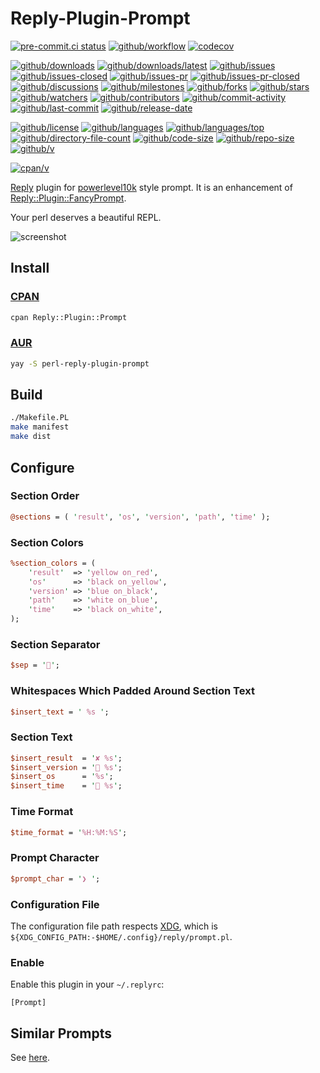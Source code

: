 # Reply-Plugin-Prompt

[![pre-commit.ci status](https://results.pre-commit.ci/badge/github/Freed-Wu/Reply-Plugin-Prompt/main.svg)](https://results.pre-commit.ci/latest/github/Freed-Wu/Reply-Plugin-Prompt/main)
[![github/workflow](https://github.com/Freed-Wu/Reply-Plugin-Prompt/actions/workflows/main.yml/badge.svg)](https://github.com/Freed-Wu/Reply-Plugin-Prompt/actions)
[![codecov](https://codecov.io/gh/Freed-Wu/Reply-Plugin-Prompt/branch/main/graph/badge.svg)](https://codecov.io/gh/Freed-Wu/Reply-Plugin-Prompt)

[![github/downloads](https://shields.io/github/downloads/Freed-Wu/Reply-Plugin-Prompt/total)](https://github.com/Freed-Wu/Reply-Plugin-Prompt/releases)
[![github/downloads/latest](https://shields.io/github/downloads/Freed-Wu/Reply-Plugin-Prompt/latest/total)](https://github.com/Freed-Wu/Reply-Plugin-Prompt/releases/latest)
[![github/issues](https://shields.io/github/issues/Freed-Wu/Reply-Plugin-Prompt)](https://github.com/Freed-Wu/Reply-Plugin-Prompt/issues)
[![github/issues-closed](https://shields.io/github/issues-closed/Freed-Wu/Reply-Plugin-Prompt)](https://github.com/Freed-Wu/Reply-Plugin-Prompt/issues?q=is%3Aissue+is%3Aclosed)
[![github/issues-pr](https://shields.io/github/issues-pr/Freed-Wu/Reply-Plugin-Prompt)](https://github.com/Freed-Wu/Reply-Plugin-Prompt/pulls)
[![github/issues-pr-closed](https://shields.io/github/issues-pr-closed/Freed-Wu/Reply-Plugin-Prompt)](https://github.com/Freed-Wu/Reply-Plugin-Prompt/pulls?q=is%3Apr+is%3Aclosed)
[![github/discussions](https://shields.io/github/discussions/Freed-Wu/Reply-Plugin-Prompt)](https://github.com/Freed-Wu/Reply-Plugin-Prompt/discussions)
[![github/milestones](https://shields.io/github/milestones/all/Freed-Wu/Reply-Plugin-Prompt)](https://github.com/Freed-Wu/Reply-Plugin-Prompt/milestones)
[![github/forks](https://shields.io/github/forks/Freed-Wu/Reply-Plugin-Prompt)](https://github.com/Freed-Wu/Reply-Plugin-Prompt/network/members)
[![github/stars](https://shields.io/github/stars/Freed-Wu/Reply-Plugin-Prompt)](https://github.com/Freed-Wu/Reply-Plugin-Prompt/stargazers)
[![github/watchers](https://shields.io/github/watchers/Freed-Wu/Reply-Plugin-Prompt)](https://github.com/Freed-Wu/Reply-Plugin-Prompt/watchers)
[![github/contributors](https://shields.io/github/contributors/Freed-Wu/Reply-Plugin-Prompt)](https://github.com/Freed-Wu/Reply-Plugin-Prompt/graphs/contributors)
[![github/commit-activity](https://shields.io/github/commit-activity/w/Freed-Wu/Reply-Plugin-Prompt)](https://github.com/Freed-Wu/Reply-Plugin-Prompt/graphs/commit-activity)
[![github/last-commit](https://shields.io/github/last-commit/Freed-Wu/Reply-Plugin-Prompt)](https://github.com/Freed-Wu/Reply-Plugin-Prompt/commits)
[![github/release-date](https://shields.io/github/release-date/Freed-Wu/Reply-Plugin-Prompt)](https://github.com/Freed-Wu/Reply-Plugin-Prompt/releases/latest)

[![github/license](https://shields.io/github/license/Freed-Wu/Reply-Plugin-Prompt)](https://github.com/Freed-Wu/Reply-Plugin-Prompt/blob/main/LICENSE)
[![github/languages](https://shields.io/github/languages/count/Freed-Wu/Reply-Plugin-Prompt)](https://github.com/Freed-Wu/Reply-Plugin-Prompt)
[![github/languages/top](https://shields.io/github/languages/top/Freed-Wu/Reply-Plugin-Prompt)](https://github.com/Freed-Wu/Reply-Plugin-Prompt)
[![github/directory-file-count](https://shields.io/github/directory-file-count/Freed-Wu/Reply-Plugin-Prompt)](https://github.com/Freed-Wu/Reply-Plugin-Prompt)
[![github/code-size](https://shields.io/github/languages/code-size/Freed-Wu/Reply-Plugin-Prompt)](https://github.com/Freed-Wu/Reply-Plugin-Prompt)
[![github/repo-size](https://shields.io/github/repo-size/Freed-Wu/Reply-Plugin-Prompt)](https://github.com/Freed-Wu/Reply-Plugin-Prompt)
[![github/v](https://shields.io/github/v/release/Freed-Wu/Reply-Plugin-Prompt)](https://github.com/Freed-Wu/Reply-Plugin-Prompt)

[![cpan/v](https://img.shields.io/cpan/v/Reply-Plugin-Prompt)](https://metacpan.org/pod/Reply::Plugin::Prompt)

[Reply](https://metacpan.org/pod/Reply) plugin for
[powerlevel10k](https://github.com/romkatv/powerlevel10k) style prompt.
It is an enhancement of
[Reply::Plugin::FancyPrompt](https://metacpan.org/pod/Reply::Plugin::FancyPrompt).

Your perl deserves a beautiful REPL.

![screenshot](https://user-images.githubusercontent.com/32936898/221406537-5c9222e2-23ed-423c-9860-671b06421aef.jpg)

## Install

### [CPAN](https://metacpan.org/pod/Reply::Plugin::Prompt)

```bash
cpan Reply::Plugin::Prompt
```

### [AUR](https://aur.archlinux.org/packages/perl-reply-plugin-prompt)

```bash
yay -S perl-reply-plugin-prompt
```

## Build

```bash
./Makefile.PL
make manifest
make dist
```

## Configure

### Section Order

```perl
@sections = ( 'result', 'os', 'version', 'path', 'time' );
```

### Section Colors

```perl
%section_colors = (
    'result'  => 'yellow on_red',
    'os'      => 'black on_yellow',
    'version' => 'blue on_black',
    'path'    => 'white on_blue',
    'time'    => 'black on_white',
);
```

### Section Separator

```perl
$sep = '';
```

### Whitespaces Which Padded Around Section Text

```perl
$insert_text = ' %s ';
```

### Section Text

```perl
$insert_result  = '✘ %s';
$insert_version = ' %s';
$insert_os      = '%s';
$insert_time    = ' %s';
```

### Time Format

```perl
$time_format = '%H:%M:%S';
```

### Prompt Character

```perl
$prompt_char = '❯ ';
```

### Configuration File

The configuration file path respects
[XDG](https://specifications.freedesktop.org/basedir-spec/basedir-spec-latest.html),
which is `${XDG_CONFIG_PATH:-$HOME/.config}/reply/prompt.pl`.

### Enable

Enable this plugin in your `~/.replyrc`:

```dosini
[Prompt]
```

## Similar Prompts

See [here](https://github.com/Freed-Wu/my-dotfiles/wiki).
